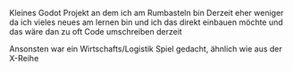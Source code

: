 Kleines Godot Projekt an dem ich am Rumbasteln bin 
Derzeit eher weniger da ich vieles neues am lernen bin und ich das direkt einbauen möchte und das wäre dan zu oft Code umschreiben derzeit

Ansonsten war ein Wirtschafts/Logistik Spiel gedacht, ähnlich wie aus der X-Reihe

